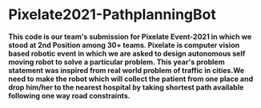 # Pixelate2021-PathplanningBot

**This code is our team's submission for Pixelate Event-2021 in which we stood at 2nd Position among 30+ teams.
Pixelate is computer vision based robotic event in which we are asked to design autonomous self moving robot to solve a particular problem.
This year's problem statement was inspired from real world problem of traffic in cities.We need to make the robot which will collect the patient from one place and drop him/her to the nearest hospital by taking shortest path available following one way road constraints.**



